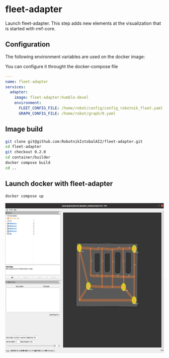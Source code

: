 # fleet-adapter

Launch fleet-adapter.  This step adds new elements at the visualization that is started with rmf-core.

## Configuration

The following environment variables are used on the docker image:

You can configure it throught the docker-compose file

```yaml
---
name: fleet-adapter
services:
  adapter:
    image: fleet-adapter:humble-devel
    environment:
      FLEET_CONFIG_FILE: /home/robot/config/config_robotnik_fleet.yaml
      GRAPH_CONFIG_FILE: /home/robot/graph/0.yaml
```

## Image build

```bash
git clone git@github.com:RobotnikIstobalAI2/fleet-adapter.git
cd fleet-adapter
git checkout 0.2.0
cd container/builder
docker compose build
cd ..
```

## Launch docker with fleet-adapter

```bash
docker compose up
```

<p align="center">
  <img src="doc/fleetadapter.png" height="475" />
</p>